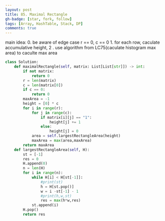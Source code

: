 ```yaml
---
layout: post
title: 85. Maximal Rectangle
gh-badge: [star, fork, follow]
tags: [Array, HashTable, Stack, DP]
comments: true
---
```


main idea: 0.  be aware of edge case r == 0, c == 0
           1. for each row, caculate accumulative height, 
           2 . use algorithm from LC75(caculate histogram max area) to caculte max area
```python
class Solution:
    def maximalRectangle(self, matrix: List[List[str]]) -> int:
        if not matrix:
            return 0
        r = len(matrix)
        c = len(matrix[0])
        if c == 0:
            return 0
        maxArea = -1
        height = [0] * c 
        for i in range(r):
            for j in range(c):
                if matrix[i][j] == "1":
                    height[j] += 1
                else:
                    height[j] = 0
            area = self.largestRectangleArea(height)
            maxArea = max(area,maxArea)
        return maxArea
    def largestRectangleArea(self, H):
        st = [-1]
        res = 0
        H.append(0)
        n = len(H)
        for i in range(n):
            while H[i] < H[st[-1]]:
                #print(st)
                h = H[st.pop()]
                w = i -st[-1] - 1
                #print(h,w,st)
                res = max(h*w,res)
            st.append(i)
        H.pop()
        return res 

```
